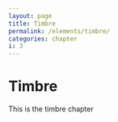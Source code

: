 ```yaml
---
layout: page
title: Timbre
permalink: /elements/timbre/
categories: chapter
i: 3
---
```


# Timbre
This is the timbre chapter
